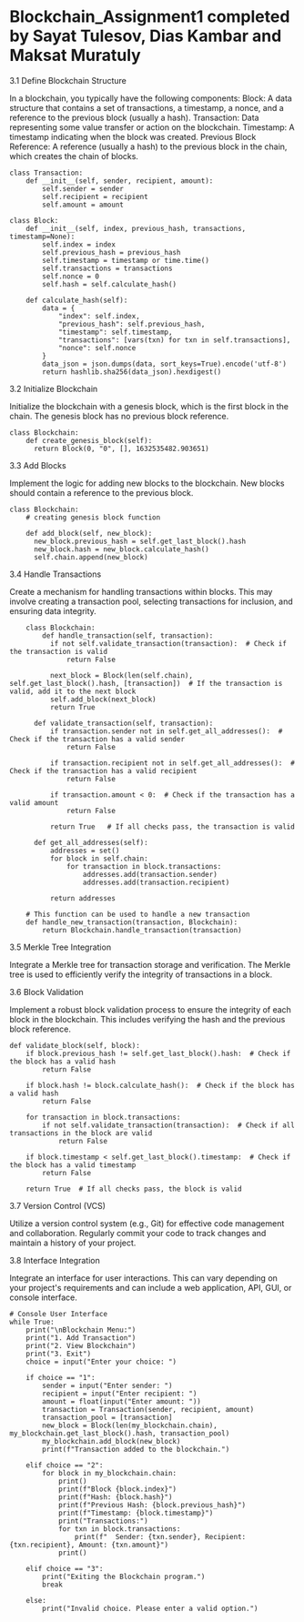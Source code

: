 # Blockchain_Assignment1 completed by Sayat Tulesov, Dias Kambar and Maksat Muratuly

3.1 Define Blockchain Structure

In a blockchain, you typically have the following components:
Block: A data structure that contains a set of transactions, a timestamp, a nonce, and a reference to the previous block (usually a hash).
Transaction: Data representing some value transfer or action on the blockchain.
Timestamp: A timestamp indicating when the block was created.
Previous Block Reference: A reference (usually a hash) to the previous block in the chain, which creates the chain of blocks.

    class Transaction:
        def __init__(self, sender, recipient, amount):
            self.sender = sender
            self.recipient = recipient
            self.amount = amount
    
    class Block:
        def __init__(self, index, previous_hash, transactions, timestamp=None):
            self.index = index
            self.previous_hash = previous_hash
            self.timestamp = timestamp or time.time()
            self.transactions = transactions
            self.nonce = 0
            self.hash = self.calculate_hash()
    
        def calculate_hash(self):
            data = {
                "index": self.index,
                "previous_hash": self.previous_hash,
                "timestamp": self.timestamp,
                "transactions": [vars(txn) for txn in self.transactions],
                "nonce": self.nonce
            }
            data_json = json.dumps(data, sort_keys=True).encode('utf-8')
            return hashlib.sha256(data_json).hexdigest()

3.2 Initialize Blockchain

Initialize the blockchain with a genesis block, which is the first block in the chain. The genesis block has no previous block reference.

    class Blockchain:
        def create_genesis_block(self):
          return Block(0, "0", [], 1632535482.903651)

3.3 Add Blocks

Implement the logic for adding new blocks to the blockchain. New blocks should contain a reference to the previous block.

    class Blockchain:
        # creating genesis block function
  
        def add_block(self, new_block):
          new_block.previous_hash = self.get_last_block().hash
          new_block.hash = new_block.calculate_hash()
          self.chain.append(new_block)

3.4 Handle Transactions

Create a mechanism for handling transactions within blocks. This may involve creating a transaction pool, selecting transactions for inclusion, and ensuring data integrity.

        class Blockchain:
            def handle_transaction(self, transaction):
              if not self.validate_transaction(transaction):  # Check if the transaction is valid
                  return False
      
              next_block = Block(len(self.chain), self.get_last_block().hash, [transaction])  # If the transaction is valid, add it to the next block
              self.add_block(next_block)
              return True
      
          def validate_transaction(self, transaction):
              if transaction.sender not in self.get_all_addresses():  # Check if the transaction has a valid sender
                  return False
      
              if transaction.recipient not in self.get_all_addresses():  # Check if the transaction has a valid recipient
                  return False
      
              if transaction.amount < 0:  # Check if the transaction has a valid amount
                  return False
      
              return True   # If all checks pass, the transaction is valid
    
          def get_all_addresses(self):
              addresses = set()
              for block in self.chain:
                  for transaction in block.transactions:
                      addresses.add(transaction.sender)
                      addresses.add(transaction.recipient)
      
              return addresses

        # This function can be used to handle a new transaction
        def handle_new_transaction(transaction, Blockchain):
            return Blockchain.handle_transaction(transaction)

3.5 Merkle Tree Integration

Integrate a Merkle tree for transaction storage and verification. The Merkle tree is used to efficiently verify the integrity of transactions in a block.

3.6 Block Validation

Implement a robust block validation process to ensure the integrity of each block in the blockchain. This includes verifying the hash and the previous block reference.

    def validate_block(self, block):
        if block.previous_hash != self.get_last_block().hash:  # Check if the block has a valid hash
            return False
    
        if block.hash != block.calculate_hash():  # Check if the block has a valid hash
            return False
    
        for transaction in block.transactions:
            if not self.validate_transaction(transaction):  # Check if all transactions in the block are valid
                return False
    
        if block.timestamp < self.get_last_block().timestamp:  # Check if the block has a valid timestamp
            return False
    
        return True  # If all checks pass, the block is valid

3.7 Version Control (VCS)

Utilize a version control system (e.g., Git) for effective code management and collaboration. Regularly commit your code to track changes and maintain a history of your project.

3.8 Interface Integration

Integrate an interface for user interactions. This can vary depending on your project's requirements and can include a web application, API, GUI, or console interface.
    
    # Console User Interface
    while True:
        print("\nBlockchain Menu:")
        print("1. Add Transaction")
        print("2. View Blockchain")
        print("3. Exit")
        choice = input("Enter your choice: ")
    
        if choice == "1":
            sender = input("Enter sender: ")
            recipient = input("Enter recipient: ")
            amount = float(input("Enter amount: "))
            transaction = Transaction(sender, recipient, amount)
            transaction_pool = [transaction]
            new_block = Block(len(my_blockchain.chain), my_blockchain.get_last_block().hash, transaction_pool)
            my_blockchain.add_block(new_block)
            print(f"Transaction added to the blockchain.")
    
        elif choice == "2":
            for block in my_blockchain.chain:
                print()
                print(f"Block {block.index}")
                print(f"Hash: {block.hash}")
                print(f"Previous Hash: {block.previous_hash}")
                print(f"Timestamp: {block.timestamp}")
                print("Transactions:")
                for txn in block.transactions:
                    print(f"  Sender: {txn.sender}, Recipient: {txn.recipient}, Amount: {txn.amount}")
                print()
    
        elif choice == "3":
            print("Exiting the Blockchain program.")
            break
    
        else:
            print("Invalid choice. Please enter a valid option.")
